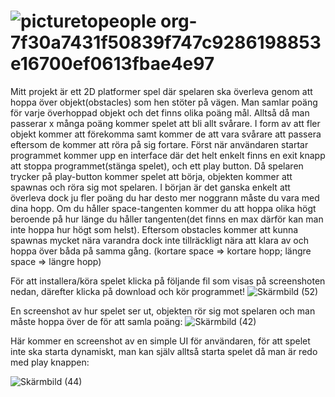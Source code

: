 # ![picturetopeople org-7f30a7431f50839f747c9286198853e16700ef0613fbae4e97](https://user-images.githubusercontent.com/92086882/201540461-549767e6-5136-45d1-a3b5-20abd923d40a.png)


Mitt projekt är ett 2D platformer spel där spelaren ska överleva genom att hoppa över objekt(obstacles) som hen stöter på vägen. 
Man samlar poäng för varje överhoppad objekt och det finns olika poäng mål. Alltså då man passerar x många poäng kommer spelet 
att bli allt svårare. I form av att fler objekt kommer att förekomma samt kommer de att vara svårare att passera eftersom de 
kommer att röra på sig fortare. Först när användaren startar programmet kommer upp en interface där det helt enkelt finns en exit 
knapp att stoppa programmet(stänga spelet), och ett play button. Då spelaren trycker på play-button kommer spelet att börja, 
objekten kommer att spawnas och röra sig mot spelaren. I början är det ganska enkelt att överleva dock ju fler poäng du har desto 
mer noggrann måste du vara med dina hopp. Om du håller space-tangenten kommer du att hoppa olika högt beroende på hur länge du 
håller tangenten(det finns en max därför kan man inte hoppa hur högt som helst). Eftersom obstacles kommer att kunna spawnas mycket 
nära varandra dock inte tillräckligt nära att klara av och hoppa över båda på samma gång. (kortare space => kortare hopp; längre 
space => längre hopp) 



För att installera/köra spelet klicka på följande fil som visas på screenshoten nedan, därefter klicka på download och kör programmet!
![Skärmbild (52)](https://user-images.githubusercontent.com/92086882/201544947-e5d9c23b-e726-4bf3-977b-386665152eca.png)




En screenshot av hur spelet ser ut, objekten rör sig mot spelaren och man måste hoppa över de för att samla poäng:
![Skärmbild (42)](https://user-images.githubusercontent.com/92086882/201540173-7774612a-6e8b-45e4-9153-1bb896afa57a.png)

Här kommer en screenshot av en simple UI för användaren, för att spelet inte ska starta dynamiskt, man kan själv alltså starta spelet 
då man är redo med play knappen:

![Skärmbild (44)](https://user-images.githubusercontent.com/92086882/201540329-e1b11f3c-f060-4101-90d1-86ec8d9c0928.png)

